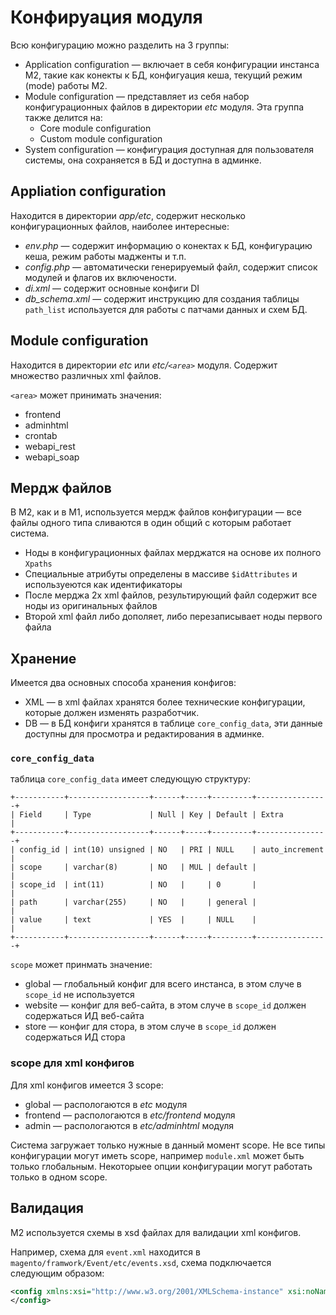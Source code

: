 # Конфируация модуля

Всю конфигурацию можно разделить на 3 группы:

* Application configuration — включает в себя конфигурации инстанса M2, такие как конекты к БД, конфигуация кеша, текущий режим (mode) работы M2.
* Module configuration — представляет из себя набор конфигурационных файлов в директории _etc_ модуля. Эта группа также делится на:
    * Core module configuration
    * Custom module configuration
* System configuration — конфигурация доступная для пользователя системы, она сохраняется в БД и доступна в админке.

## Appliation configuration

Находится в директории _app/etc_, содержит несколько конфигурационных файлов, наиболее интересные:

* _env.php_ — содержит информацию о конектах к БД, конфигурацию кеша, режим работы мадженты и т.п.
* _config.php_ — автоматически генерируемый файл, содержит список модулей и флагов их включености.
* _di.xml_ — содержит основные конфиги DI
* _db_schema.xml_ — содержит инструкцию для создания таблицы `path_list` используется для работы с патчами данных и схем БД.

## Module configuration

Находится в директории _etc_ или _etc/`<area>`_ модуля. Содержит множество различных xml файлов.

`<area>` может принимать значения:

* frontend
* adminhtml
* crontab
* webapi_rest
* webapi_soap

## Мердж файлов

В M2, как и в M1, используется мердж файлов конфигурации — все файлы одного типа сливаются в один общий с которым работает система.

* Ноды в конфигурационных файлах мерджатся на основе их полного `Xpaths`
* Специальные атрибуты определены в массиве `$idAttributes` и используеются как идентификаторы
* После мерджа 2х xml файлов, результирующий файл содержит все ноды из оригинальных файлов
* Второй xml файл либо дополяет, либо перезаписывает ноды первого файла

## Хранение

Имеется два основных способа хранения конфигов:

* XML — в xml файлах хранятся более технические конфигурации, которые должен изменять разработчик.
* DB — в БД конфиги хранятся в таблице `core_config_data`, эти данные доступны для просмотра и редактирования в админке.

### `core_config_data`

таблица `core_config_data` имеет следующую структуру:
```
+-----------+------------------+------+-----+---------+----------------+
| Field     | Type             | Null | Key | Default | Extra          |
+-----------+------------------+------+-----+---------+----------------+
| config_id | int(10) unsigned | NO   | PRI | NULL    | auto_increment |
| scope     | varchar(8)       | NO   | MUL | default |                |
| scope_id  | int(11)          | NO   |     | 0       |                |
| path      | varchar(255)     | NO   |     | general |                |
| value     | text             | YES  |     | NULL    |                |
+-----------+------------------+------+-----+---------+----------------+
```

`scope` может принмать значение:

* global — глобальный конфиг для всего инстанса, в этом случе в `scope_id` не используется
* website — конфиг для веб-сайта, в этом случе в `scope_id` должен содержаться ИД веб-сайта
* store — конфиг для стора, в этом случе в `scope_id` должен содержаться ИД стора

### scope для xml конфигов

Для xml конфигов имеется 3 scope:

* global — распологаются в _etc_ модуля
* frontend — распологаются в _etc/frontend_ модуля
* admin — распологаются в _etc/adminhtml_ модуля

Система загружает только нужные в данный момент scope. Не все типы конфигурации могут иметь scope, например `module.xml` может быть только глобальным. Некоторыее опции конфигурации могут работать только в одном scope.

## Валидация

M2 используется схемы в xsd файлах для валидации xml конфигов.

Например, схема для `event.xml` находится в `magento/framwork/Event/etc/events.xsd`, схема подключается следующим образом:

```xml
<config xmlns:xsi="http://www.w3.org/2001/XMLSchema-instance" xsi:noNamespaceSchemaLocation="urn:magento:framework:Event/etc/events.xsd">
</config>
```
